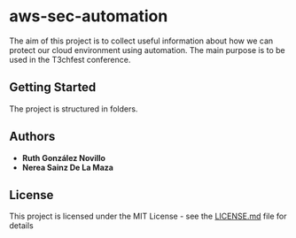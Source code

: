 # aws-sec-automation

The aim of this project is to collect useful information about how we can protect our cloud environment using automation.
The main purpose is to be used in the T3chfest conference.

## Getting Started

The project is structured in folders.


## Authors

* **Ruth González Novillo** 
* **Nerea Sainz De La Maza** 


## License

This project is licensed under the MIT License - see the [LICENSE.md](LICENSE.md) file for details


